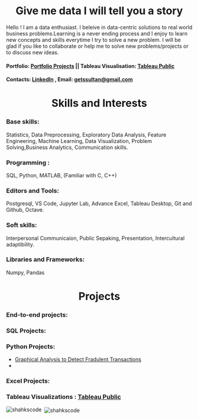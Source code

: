 <h1 align="center"> Give me data I will tell you a story</h1>

Hello ! I am a data enthusiast. I beleive in data-centric solutions to real world business problems.Learning is a never ending process and I enjoy to learn new concepts and skills everytime I try to solve a new problem. I will be glad if you like to collaborate or help me to solve new problems/projects or to discuss new ideas.
#### Portfolio: [Portfolio Projects](getssultan@gmail.com)   || Tableau Visualisation: [Tableau Public](https://public.tableau.com/app/profile/shahrukh.sultan)
#### Contacts: [LinkedIn](https://www.linkedin.com/profile/) , Email: getssultan@gmail.com

<h1  align = "center">Skills and Interests</h1>
<h3 align ='left'>  Base skills: </h3>
Statistics, Data Preprocessing, Exploratory Data Analysis, Feature Engineering, Machine Learning, Data Visualization, 
Problem Solving,Business Analytics,  Communication skills.

<h3 align="left">Programming :</h3> 
SQL, Python, MATLAB, (Familiar with C, C++)

<h3 align="left"> Editors and Tools:</h3> 
Postgresql, VS Code, Jupyter Lab, Advance Excel, Tableau Desktop, Git and Github, Octave.

### Soft skills:
Interpersonal Communicaion, Public Sepaking, Presentation, Intercultural adaptibility.
<h3 align="left">Libraries and Frameworks:</h3>
Numpy, Pandas

 <h1  align = "center">Projects</h1>
 <h3 align="left"> End-to-end projects: </h3>
     
<h3 align="left"> SQL Projects: </h3> 
     

### Python Projects:
- [Graphical Analysis to Detect Fradulent Transactions](https://github.com/shakhscode/Visual_Analytics-python)
- 
     


### Excel Projects:
 
 ### Tableau Visualizations :  [Tableau Public](https://public.tableau.com/app/profile/shahrukh.sultan)
     

<p><img align="left" src="https://github-readme-stats.vercel.app/api/top-langs?username=shakhscode&show_icons=true&locale=en&layout=compact" alt="shahkscode" /></p>

<p>&nbsp;<img align="center" src="https://github-readme-stats.vercel.app/api?username=shakhscode&show_icons=true&locale=en" alt="shahkscode" /></p>




